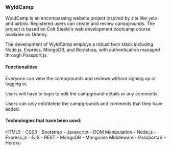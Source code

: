 ### WyldCamp

WyldCamp is an encompassing website project inspired by site like yelp and airbnb. Registered users can create and review campgrounds. The project is based on Colt Steele's web development bootcamp course available on Udemy.

The development of WyldCamp employs a robust tech stack including Node.js, Express, MongoDB, and Bootstrap, with authentication managed through Passport.js.

#### Functionalities

Everyone can view the campgrounds and reviews without signing up or logging in.

Users will have to login to edit the campground details or any comments.

Users can only edit/delete the campgrounds and comments that they have added.

#### Technologies that have been used:

HTML5 - CSS3 - Bootstrap - Javascript - DOM Manipulation - Node.js - Express.js - EJS - REST - MongoDB - Mongoose Middleware - PassportJS - Heroku
